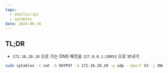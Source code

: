 ```yaml
---
tags:
  - shellscript
  - iptables
date: 2024-06-16
---
```

## TL;DR

- `172.16.20.10` 으로 가는 DNS 패킷을 `127.0.0.1:20053` 으로 보내기

```bash
sudo iptables -t nat -A OUTPUT -d 172.16.20.10 -p udp --dport 53 -j DNAT --to-destination 127.0.0.1:20053
```
